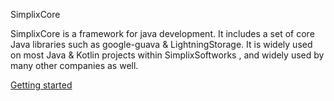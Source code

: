 SimplixCore


SimplixCore is a framework for java development. It includes a 
set of core Java libraries such as google-guava & LightningStorage.
It is widely used on most Java & Kotlin projects within SimplixSoftworks ,
and widely used by many other companies as well.

[Getting started](https://gitlab.julianstaudt.de/simplix-softworks/SimplixCore/-/wikis/home)

